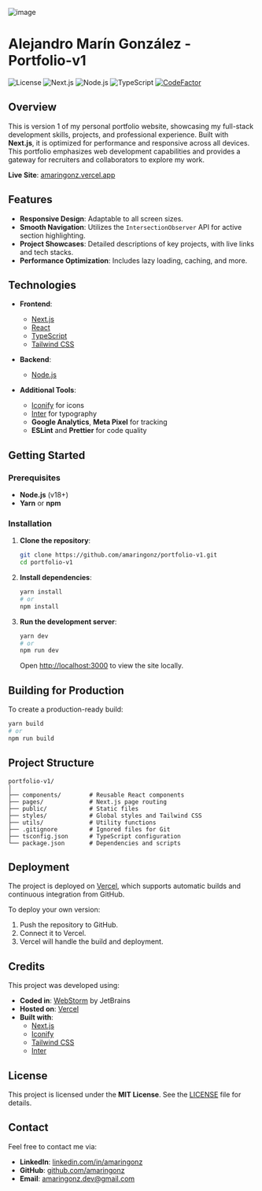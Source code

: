 ![image](https://github.com/user-attachments/assets/fadaa1a5-5a48-4f4f-ab3a-45bcbb2a4676)

# Alejandro Marín González - Portfolio-v1

![License](https://img.shields.io/badge/license-MIT-blue.svg)
![Next.js](https://img.shields.io/badge/Next.js-v14.2-blue.svg)
![Node.js](https://img.shields.io/badge/Node.js-v18.0-green.svg)
![TypeScript](https://img.shields.io/badge/TypeScript-v5-blue.svg)
[![CodeFactor](https://www.codefactor.io/repository/github/amaringonz/portfolio-v1/badge)](https://www.codefactor.io/repository/github/amaringonz/portfolio-v1)

## Overview

This is version 1 of my personal portfolio website, showcasing my full-stack development skills, projects, and professional experience. Built with **Next.js**, it is optimized for performance and responsive across all devices. This portfolio emphasizes web development capabilities and provides a gateway for recruiters and collaborators to explore my work.

**Live Site**: [amaringonz.vercel.app](https://amaringonz.vercel.app)

## Features

- **Responsive Design**: Adaptable to all screen sizes.
- **Smooth Navigation**: Utilizes the `IntersectionObserver` API for active section highlighting.
- **Project Showcases**: Detailed descriptions of key projects, with live links and tech stacks.
- **Performance Optimization**: Includes lazy loading, caching, and more.

## Technologies

- **Frontend**: 
  - [Next.js](https://nextjs.org/)
  - [React](https://reactjs.org/)
  - [TypeScript](https://www.typescriptlang.org/)
  - [Tailwind CSS](https://tailwindcss.com/)

- **Backend**:
  - [Node.js](https://nodejs.org/)

- **Additional Tools**:
  - [Iconify](https://iconify.design/) for icons
  - [Inter](https://rsms.me/inter/) for typography
  - **Google Analytics**, **Meta Pixel** for tracking
  - **ESLint** and **Prettier** for code quality

## Getting Started

### Prerequisites
- **Node.js** (v18+)
- **Yarn** or **npm**

### Installation

1. **Clone the repository**:
    ```bash
    git clone https://github.com/amaringonz/portfolio-v1.git
    cd portfolio-v1
    ```

2. **Install dependencies**:
    ```bash
    yarn install
    # or
    npm install
    ```

3. **Run the development server**:
    ```bash
    yarn dev
    # or
    npm run dev
    ```

    Open [http://localhost:3000](http://localhost:3000) to view the site locally.

## Building for Production

To create a production-ready build:

```bash
yarn build
# or
npm run build
```

## Project Structure

```plaintext
portfolio-v1/
│
├── components/        # Reusable React components
├── pages/             # Next.js page routing
├── public/            # Static files
├── styles/            # Global styles and Tailwind CSS
├── utils/             # Utility functions
├── .gitignore         # Ignored files for Git
├── tsconfig.json      # TypeScript configuration
└── package.json       # Dependencies and scripts
```


## Deployment

The project is deployed on [Vercel](https://vercel.com/), which supports automatic builds and continuous integration from GitHub.

To deploy your own version:

1. Push the repository to GitHub.
2. Connect it to Vercel.
3. Vercel will handle the build and deployment.

## Credits

This project was developed using:

- **Coded in**: [WebStorm](https://www.jetbrains.com/webstorm/) by JetBrains
- **Hosted on**: [Vercel](https://vercel.com)
- **Built with**:
  - [Next.js](https://nextjs.org/)
  - [Iconify](https://iconify.design/)
  - [Tailwind CSS](https://tailwindcss.com/)
  - [Inter](https://rsms.me/inter/)

## License

This project is licensed under the **MIT License**. See the [LICENSE](./LICENSE) file for details.

## Contact

Feel free to contact me via:

- **LinkedIn**: [linkedin.com/in/amaringonz](https://linkedin.com/in/amaringonz)
- **GitHub**: [github.com/amaringonz](https://github.com/amaringonz)
- **Email**: [amaringonz.dev@gmail.com](amaringonz.dev@gmail.com)

